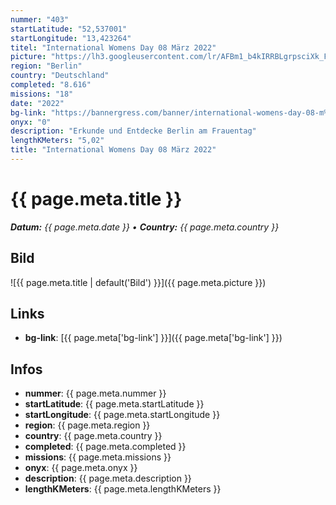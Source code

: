 ```yaml
---
nummer: "403"
startLatitude: "52,537001"
startLongitude: "13,423264"
titel: "International Womens Day 08 März 2022"
picture: "https://lh3.googleusercontent.com/lr/AFBm1_b4kIRRBLgrpsciXk_FfWyhDR9Ep2oGavStSmYcuYYfml2KKxYtOcyYcUAEpXitTv0stHzSYM5AwWA8UjySO2u-fZzqHie8_2Cf6BYuysUkYNTpT6i6VsoVfklKKBQgyvvEXi--aMIorDrep74s_QsxZkF2lidGthdNMge6xnbMT6UJeWsE7KCAqx7oNN2zbYVpQ0Im0knRXagM9_OiahvZlf82a8OVRCv6Nk1xutr4aHt9muTFWbBgJPKlJ3oioJltyaR-vi7IlrRoBRtq_pY65rem7zV6tLvMHEWRpZ_N-PAQySF0gOtyhme21ncQjiezZ9r5EdkBDTcurfaqND39ISi3800LfpAgtoqUeBBovWySXcPqGcUeMWrIpIld41it_sfTQFVOVbmgpv7mgIShLb20scujK4Soe6q1yycIF0KXZoNUf82nGFQbfX3o78M6wZgbXC1nV-0MRDd87jt90weQ63c4DGAtr62BNYVlsV7xvYPE_KrJzUUnL1hSiTCT4ZVtmjng8zJb2Ho-DEIc_Pwdbf_i6gObg-wE_KQHdQEg7JPEefpghu20mrUGPIIQQl36F9VE3K8r88G0o05_JCludChivhgtjcnUjdMh9Nh4v-RX2mtFKNs2lQ2UkhWn6ejcOAOzQ0dIUA0kgz5KtZC6C4gDvAWA_spYUjmVPlsRn3GFUBeiBcLCl1E2A_rtEgNtt3XW43puJlBVi3UwCfQXSvIcs1YEongb_40tf8zAHQ3cMiSFtW3iTz0MRMULVmJUSgwq9i2fALAg0FnyMGgZTcMUZhZw_zi2qgI_tExlSdRjP3o7e1rSjvsdmhIUBfMSNJSirkAK2shE31UilWW2dG_Yw8zJdAqa_OccDZD0qJhyvjYSorO_WRuCAqjGwq60"
region: "Berlin"
country: "Deutschland"
completed: "8.616"
missions: "18"
date: "2022"
bg-link: "https://bannergress.com/banner/international-womens-day-08-m%C3%A4rz-2022-cd3c"
onyx: "0"
description: "Erkunde und Entdecke Berlin am Frauentag"
lengthKMeters: "5,02"
title: "International Womens Day 08 März 2022"
---
```


# {{ page.meta.title }}
_**Datum:** {{ page.meta.date }} • **Country:** {{ page.meta.country }}_

## Bild
![{{ page.meta.title | default('Bild') }}]({{ page.meta.picture }})

## Links
- **bg-link**: [{{ page.meta['bg-link'] }}]({{ page.meta['bg-link'] }})

## Infos
- **nummer**: {{ page.meta.nummer }}
- **startLatitude**: {{ page.meta.startLatitude }}
- **startLongitude**: {{ page.meta.startLongitude }}
- **region**: {{ page.meta.region }}
- **country**: {{ page.meta.country }}
- **completed**: {{ page.meta.completed }}
- **missions**: {{ page.meta.missions }}
- **onyx**: {{ page.meta.onyx }}
- **description**: {{ page.meta.description }}
- **lengthKMeters**: {{ page.meta.lengthKMeters }}

